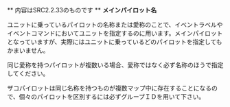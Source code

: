 ** 内容はSRC2.2.33のものです **
**メインパイロット名**

ユニットに乗っているパイロットの名称または愛称のことで、イベントラベルやイベントコマンドにおいてユニットを指定するのに用います。メインパイロットとなっていますが、実際にはユニットに乗っているどのパイロットを指定してもかまいません。

同じ愛称を持つパイロットが複数いる場合、愛称ではなく必ず名称のほうで指定してください。

ザコパイロットは同じ名称を持つものが複数マップ中に存在することになるので、個々のパイロットを区別するには必ずグループＩＤを用いて下さい。
